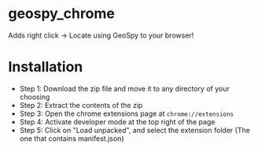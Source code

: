 # geospy_chrome
Adds right click -> Locate using GeoSpy to your browser!

# Installation
- Step 1: Download the zip file and move it to any directory of your choosing
- Step 2: Extract the contents of the zip
- Step 3: Open the chrome extensions page at `chrome://extensions`
- Step 4: Activate developer mode at the top right of the page
- Step 5: Click on "Load unpacked", and select the extension folder (The one that contains manifest.json)
